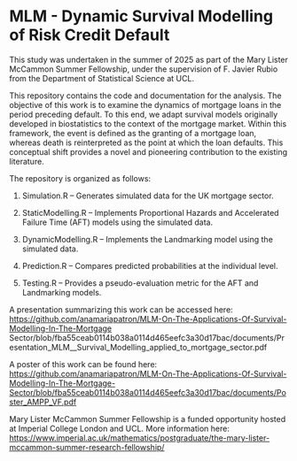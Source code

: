 # MLM - Dynamic Survival Modelling of Risk Credit Default
This study was undertaken in the summer of 2025 as part of the Mary Lister McCammon Summer Fellowship, under the supervision of F. Javier Rubio from the Department of Statistical Science at UCL.

This repository contains the code and documentation for the analysis. The objective of this work is to examine the dynamics of mortgage loans in the period preceding default. To this end, we adapt survival models originally developed in biostatistics to the context of the mortgage market. Within this framework, the event is defined as the granting of a mortgage loan, whereas death is reinterpreted as the point at which the loan defaults. This conceptual shift provides a novel and pioneering contribution to the existing literature.


The repository is organized as follows:

1. Simulation.R – Generates simulated data for the UK mortgage sector.

2. StaticModelling.R – Implements Proportional Hazards and Accelerated Failure Time (AFT) models using the simulated data.

2. DynamicModelling.R – Implements the Landmarking model using the simulated data.

3. Prediction.R – Compares predicted probabilities at the individual level.

4. Testing.R – Provides a pseudo-evaluation metric for the AFT and Landmarking models.


A presentation summarizing this work can be accessed here: https://github.com/anamariapatron/MLM-On-The-Applications-Of-Survival-Modelling-In-The-Mortgage Sector/blob/fba55ceab0114b038a0114d465eefc3a30d17bac/documents/Presentation_MLM__Survival_Modelling_applied_to_mortgage_sector.pdf

A poster of this work can be found here: https://github.com/anamariapatron/MLM-On-The-Applications-Of-Survival-Modelling-In-The-Mortgage-Sector/blob/fba55ceab0114b038a0114d465eefc3a30d17bac/documents/Poster_AMPP_VF.pdf

Mary Lister McCammon Summer Fellowship is a funded opportunity hosted at Imperial College London and UCL. More information here: https://www.imperial.ac.uk/mathematics/postgraduate/the-mary-lister-mccammon-summer-research-fellowship/
